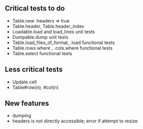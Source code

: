 ## Critical tests to do

- Table.new :headers => true
- Table.header, Table.header_index
- Loadable.load and load_lines unit tests
- Dumpable.dump unit tests
- Table.load_files_of_format, .load functional tests
- Table.rows.where , .cols.where functional tests
- Table.select functional tests

## Less critical tests

- Update cell
- Table#row(n), #col(n)


## New features

- dumping
- headers is not directly accessible; error if attempt to resize
